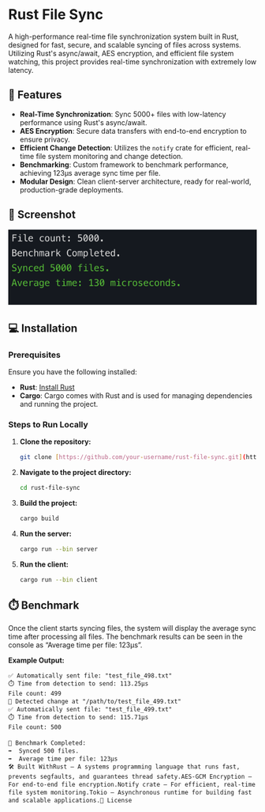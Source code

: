 # Rust File Sync

A high-performance real-time file synchronization system built in Rust, designed for fast, secure, and scalable syncing of files across systems. Utilizing Rust's async/await, AES encryption, and efficient file system watching, this project provides real-time synchronization with extremely low latency.

## 🚀 Features

* **Real-Time Synchronization**: Sync 5000+ files with low-latency performance using Rust's async/await.
* **AES Encryption**: Secure data transfers with end-to-end encryption to ensure privacy.
* **Efficient Change Detection**: Utilizes the `notify` crate for efficient, real-time file system monitoring and change detection.
* **Benchmarking**: Custom framework to benchmark performance, achieving 123µs average sync time per file.
* **Modular Design**: Clean client-server architecture, ready for real-world, production-grade deployments.

## 📸 Screenshot

![Sync Benchmark Screenshot](benchmark.png)

## 💻 Installation

### Prerequisites

Ensure you have the following installed:

* **Rust**: [Install Rust](https://www.rust-lang.org/tools/install)
* **Cargo**: Cargo comes with Rust and is used for managing dependencies and running the project.

### Steps to Run Locally

1.  **Clone the repository:**
    ```bash
    git clone [https://github.com/your-username/rust-file-sync.git](https://github.com/your-username/rust-file-sync.git)
    ```
2.  **Navigate to the project directory:**
    ```bash
    cd rust-file-sync
    ```
3.  **Build the project:**
    ```bash
    cargo build
    ```
4.  **Run the server:**
    ```bash
    cargo run --bin server
    ```
5.  **Run the client:**
    ```bash
    cargo run --bin client
    ```

## ⏱️ Benchmark

Once the client starts syncing files, the system will display the average sync time after processing all files. The benchmark results can be seen in the console as “Average time per file: 123µs”.

**Example Output:**

```text
✅ Automatically sent file: "test_file_498.txt"
⏱️ Time from detection to send: 113.25µs
File count: 499
📂 Detected change at "/path/to/test_file_499.txt"
✅ Automatically sent file: "test_file_499.txt"
⏱️ Time from detection to send: 115.71µs
File count: 500

🏁 Benchmark Completed:
➡️  Synced 500 files.
➡️  Average time per file: 123µs
🛠️ Built WithRust – A systems programming language that runs fast, prevents segfaults, and guarantees thread safety.AES-GCM Encryption – For end-to-end file encryption.Notify crate – For efficient, real-time file system monitoring.Tokio – Asynchronous runtime for building fast and scalable applications.📄 License
